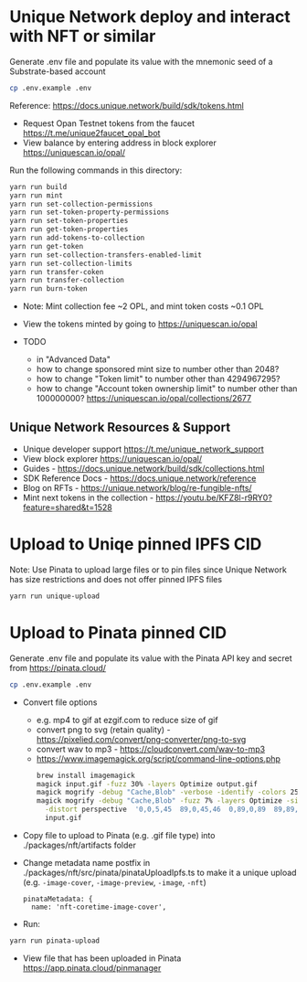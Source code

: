# Unique Network deploy and interact with NFT or similar

Generate .env file and populate its value with the mnemonic seed of a Substrate-based account
```bash
cp .env.example .env
```

Reference: https://docs.unique.network/build/sdk/tokens.html

* Request Opan Testnet tokens from the faucet https://t.me/unique2faucet_opal_bot
* View balance by entering address in block explorer https://uniquescan.io/opal/

Run the following commands in this directory:
```bash
yarn run build
yarn run mint
yarn run set-collection-permissions
yarn run set-token-property-permissions
yarn run set-token-properties
yarn run get-token-properties
yarn run add-tokens-to-collection
yarn run get-token
yarn run set-collection-transfers-enabled-limit
yarn run set-collection-limits
yarn run transfer-coken
yarn run transfer-collection
yarn run burn-token
```
* Note: Mint collection fee ~2 OPL, and mint token costs ~0.1 OPL
* View the tokens minted by going to https://uniquescan.io/opal

* TODO
  * in "Advanced Data"
  * how to change sponsored mint size to number other than 2048? 
  * how to change "Token limit" to number other than 4294967295?
  * how to change "Account token ownership limit" to number other than 100000000?
  https://uniquescan.io/opal/collections/2677

## Unique Network Resources & Support

* Unique developer support https://t.me/unique_network_support
* View block explorer https://uniquescan.io/opal/
* Guides - https://docs.unique.network/build/sdk/collections.html
* SDK Reference Docs - https://docs.unique.network/reference
* Blog on RFTs - https://unique.network/blog/re-fungible-nfts/
* Mint next tokens in the collection - https://youtu.be/KFZ8l-r9RY0?feature=shared&t=1528

# Upload to Uniqe pinned IPFS CID

Note: Use Pinata to upload large files or to pin files since Unique Network has size restrictions and does not offer pinned IPFS files
```bash
yarn run unique-upload
```

# Upload to Pinata pinned CID

Generate .env file and populate its value with the Pinata API key and secret from https://pinata.cloud/
```bash
cp .env.example .env
```

* Convert file options
  * e.g. mp4 to gif at ezgif.com to reduce size of gif
  * convert png to svg (retain quality) - https://pixelied.com/convert/png-converter/png-to-svg
  * convert wav to mp3 - https://cloudconvert.com/wav-to-mp3
  * https://www.imagemagick.org/script/command-line-options.php
    ```bash
    brew install imagemagick
    magick input.gif -fuzz 30% -layers Optimize output.gif
    magick mogrify -debug "Cache,Blob" -verbose -identify -colors 255 -fuzz 30% -layers Optimize input.gif
    magick mogrify -debug "Cache,Blob" -fuzz 7% -layers Optimize -size 300x300 pattern:checkerboard -normalize -virtual-pixel tile \
      -distort perspective  '0,0,5,45  89,0,45,46  0,89,0,89  89,89,89,89' \
      input.gif
    ```

* Copy file to upload to Pinata (e.g. .gif file type) into ./packages/nft/artifacts folder
* Change metadata name postfix in ./packages/nft/src/pinata/pinataUploadIpfs.ts to make it a unique upload (e.g. `-image-cover`, `-image-preview`, `-image`, `-nft`)
  ```
  pinataMetadata: {
    name: 'nft-coretime-image-cover',
  ```

* Run:
```bash
yarn run pinata-upload
```

* View file that has been uploaded in Pinata https://app.pinata.cloud/pinmanager
